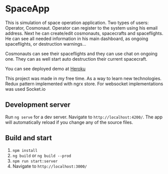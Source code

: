 # SpaceApp

This is simulation of space operation application. 
Two types of users: Operator, Cosmonaut.
Operator can register to the system using his email address. Next he can create/edit cosmonauts, spacecrafts and spaceflights.
He can see all needed information in his main dashboard, as ongoing spaceflights, or destruction warnings...

Cosmonauts can see their spaceflights and they can use chat on ongoing one. They can as well start auto destruction their current spacecraft.

You can see deployed demo at [Heroku](https://space-app-backend.herokuapp.com/)

This project was made in my free time. As a way to learn new technologies.
Redux pattern implemented with ngrx store. For websocket implementations was used Socket.io

## Development server

Run `ng serve` for a dev server. Navigate to `http://localhost:4200/`. The app will automatically reload if you change any of the source files.

## Build and start

1. `npm install`
2. `ng build` or `ng build --prod`
3. `npm run start:server`
4. Navigate to `http://localhost:3000/`
